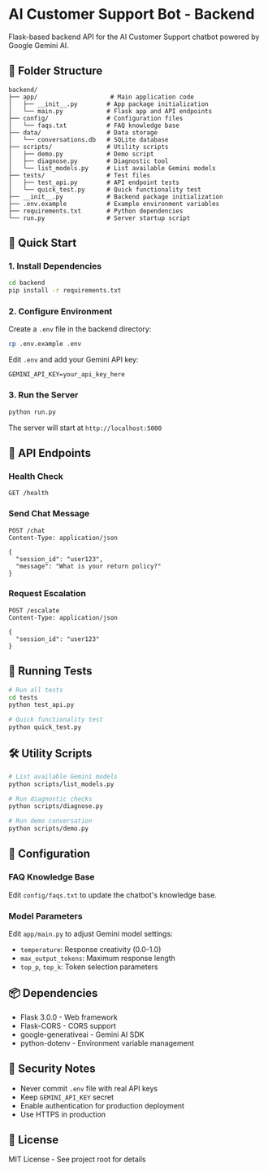 # AI Customer Support Bot - Backend

Flask-based backend API for the AI Customer Support chatbot powered by Google Gemini AI.

## 📁 Folder Structure

```
backend/
├── app/                    # Main application code
│   ├── __init__.py        # App package initialization
│   └── main.py            # Flask app and API endpoints
├── config/                # Configuration files
│   └── faqs.txt           # FAQ knowledge base
├── data/                  # Data storage
│   └── conversations.db   # SQLite database
├── scripts/               # Utility scripts
│   ├── demo.py            # Demo script
│   ├── diagnose.py        # Diagnostic tool
│   └── list_models.py     # List available Gemini models
├── tests/                 # Test files
│   ├── test_api.py        # API endpoint tests
│   └── quick_test.py      # Quick functionality test
├── __init__.py            # Backend package initialization
├── .env.example           # Example environment variables
├── requirements.txt       # Python dependencies
└── run.py                 # Server startup script
```

## 🚀 Quick Start

### 1. Install Dependencies

```bash
cd backend
pip install -r requirements.txt
```

### 2. Configure Environment

Create a `.env` file in the backend directory:

```bash
cp .env.example .env
```

Edit `.env` and add your Gemini API key:

```
GEMINI_API_KEY=your_api_key_here
```

### 3. Run the Server

```bash
python run.py
```

The server will start at `http://localhost:5000`

## 📡 API Endpoints

### Health Check

```http
GET /health
```

### Send Chat Message

```http
POST /chat
Content-Type: application/json

{
  "session_id": "user123",
  "message": "What is your return policy?"
}
```

### Request Escalation

```http
POST /escalate
Content-Type: application/json

{
  "session_id": "user123"
}
```

## 🧪 Running Tests

```bash
# Run all tests
cd tests
python test_api.py

# Quick functionality test
python quick_test.py
```

## 🛠️ Utility Scripts

```bash
# List available Gemini models
python scripts/list_models.py

# Run diagnostic checks
python scripts/diagnose.py

# Run demo conversation
python scripts/demo.py
```

## 🔧 Configuration

### FAQ Knowledge Base

Edit `config/faqs.txt` to update the chatbot's knowledge base.

### Model Parameters

Edit `app/main.py` to adjust Gemini model settings:

- `temperature`: Response creativity (0.0-1.0)
- `max_output_tokens`: Maximum response length
- `top_p`, `top_k`: Token selection parameters

## 📦 Dependencies

- Flask 3.0.0 - Web framework
- Flask-CORS - CORS support
- google-generativeai - Gemini AI SDK
- python-dotenv - Environment variable management

## 🔐 Security Notes

- Never commit `.env` file with real API keys
- Keep `GEMINI_API_KEY` secret
- Enable authentication for production deployment
- Use HTTPS in production

## 📝 License

MIT License - See project root for details

